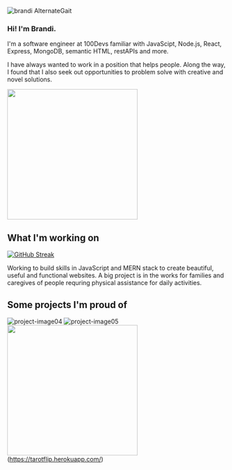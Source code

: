 ![brandi AlternateGait](https://user-images.githubusercontent.com/102367926/186928407-74f6b5d2-79de-4bbc-b08f-d53aad6d6827.png)
### Hi! I'm Brandi.

I'm a software engineer at 100Devs familiar with JavaScipt, Node.js, React, Express, MongoDB, semantic HTML, restAPIs and more. 

I have always wanted to work in a position that helps people. Along the way, I found that I also seek out opportunities to problem solve with creative and novel solutions. 


<img src="https://user-images.githubusercontent.com/102367926/186931312-23c4c811-2d04-4fa5-8f7c-4bdd0ddb970c.jpeg" width="300" />

## What I'm working on
[![GitHub Streak](https://github-readme-streak-stats.herokuapp.com?user=alternategait&theme=buefy)](https://git.io/streak-stats)

Working to build skills in JavaScript and MERN stack to create beautiful, useful and functional websites. A big project is in the works for families and caregives of people requring physical assistance for daily activities. 

## Some projects I'm proud of

![project-image04](https://user-images.githubusercontent.com/102367926/186933885-acd2032a-7647-437e-ba89-24a78db466d0.png)
![project-image05](https://user-images.githubusercontent.com/102367926/186933905-0191fe92-4d89-4555-bef8-3e99dcb4ffa4.png)
<img src="https://user-images.githubusercontent.com/102367926/186933952-891952c4-0b16-4ce9-b915-7161d50277d0.png" width = "300"/>(https://tarotflip.herokuapp.com/)

